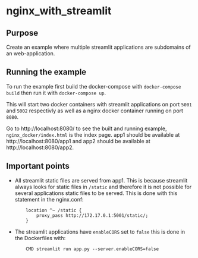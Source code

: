 # nginx_with_streamlit

## Purpose

Create an example where multiple streamlit applications are subdomains of an web-application.

## Running the example

To run the example first build the docker-compose with  ``docker-compose build`` then run it with ``docker-compose up``.

This will start two docker containers with streamlit applications on port `5001` and `5002` respectivly as well as a nginx docker container running on port `8080`.

Go to http://localhost:8080/ to see the built and running example, `nginx_docker/index.html` is the index page. app1 should be available at http://localhost:8080/app1 and app2 should be available at http://localhost:8080/app2.

## Important points

- All streamlit static files are served from app1. This is because streamlit always looks for static files in `/static` and therefore it is not possible for several applications static files to be served. This is done with this statement in the nginx.conf:

    ```
        location ^~ /static {
            proxy_pass http://172.17.0.1:5001/static/;
        }
    ```

- The streamlit applications have ``enableCORS`` set to ``false`` this is done in the Dockerfiles with:

    ```
        CMD streamlit run app.py --server.enableCORS=false
    ```
